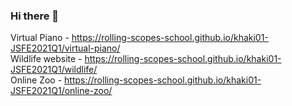 ### Hi there 👋

<!--
**Khaki01/Khaki01** is a ✨ _special_ ✨ repository because its `README.md` (this file) appears on your GitHub profile.

Here are some ideas to get you started:

- 🔭 I’m currently working on ...
- 🌱 I’m currently learning ...
- 👯 I’m looking to collaborate on ...
- 🤔 I’m looking for help with ...
- 💬 Ask me about ...
- 📫 How to reach me: ...
- 😄 Pronouns: ...
- ⚡ Fun fact: ...
-->


Virtual Piano - https://rolling-scopes-school.github.io/khaki01-JSFE2021Q1/virtual-piano/  
Wildlife website - https://rolling-scopes-school.github.io/khaki01-JSFE2021Q1/wildlife/  
Online Zoo - https://rolling-scopes-school.github.io/khaki01-JSFE2021Q1/online-zoo/  




